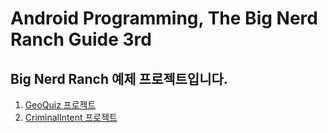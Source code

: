 Android Programming, The Big Nerd Ranch Guide 3rd
=================================================

Big Nerd Ranch 예제 프로젝트입니다.
------------------------------

1. [GeoQuiz 프로젝트](./Big_Nerd_Ranch/GeoQuiz)
2. [CriminalIntent 프로젝트](./Big_Nerd_Ranch/CriminalIntent)
